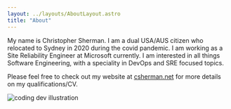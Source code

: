 ```yaml
---
layout: ../layouts/AboutLayout.astro
title: "About"
---
```


My name is Christopher Sherman. I am a dual USA/AUS citizen who relocated to Sydney in 2020 during the covid pandemic. I am working as a Site Reliability Engineer at Microsoft currently. I am interested in 
all things Software Engineering, with a speciality in DevOps and SRE focused topics.  

Please feel free to check out my website at [csherman.net](https://csherman.net) for more details on my qualifications/CV.


<div>
  <img src="/assets/dev.svg" class="sm:w-1/2 mx-auto" alt="coding dev illustration">
</div>

